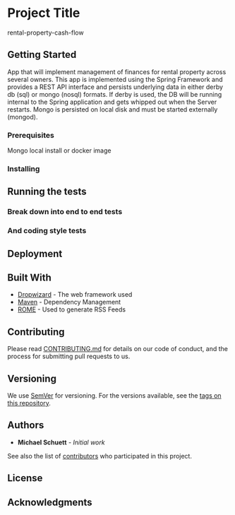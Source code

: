 # Project Title

rental-property-cash-flow

## Getting Started

App that will implement management of finances for rental property across several owners. This app is implemented using the Spring Framework
and provides a REST API interface and persists underlying data in either derby db (sql) or mongo (nosql) formats. If derby is used, the DB
will be running internal to the Spring application and gets whipped out when the Server restarts. Mongo is persisted on local disk and must
be started externally (mongod).

### Prerequisites

Mongo local install or docker image

### Installing

## Running the tests

### Break down into end to end tests

### And coding style tests

## Deployment

## Built With

* [Dropwizard](http://www.dropwizard.io/1.0.2/docs/) - The web framework used
* [Maven](https://maven.apache.org/) - Dependency Management
* [ROME](https://rometools.github.io/rome/) - Used to generate RSS Feeds

## Contributing

Please read [CONTRIBUTING.md](https://gist.github.com/PurpleBooth/b24679402957c63ec426) for details on our code of conduct, and the process for submitting pull requests to us.

## Versioning

We use [SemVer](http://semver.org/) for versioning. For the versions available, see the [tags on this repository](https://github.com/your/project/tags). 

## Authors

* **Michael Schuett** - *Initial work* 

See also the list of [contributors](https://github.com/your/project/contributors) who participated in this project.

## License

## Acknowledgments


